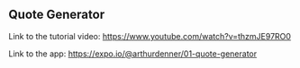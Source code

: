 ## Quote Generator

Link to the tutorial video: https://www.youtube.com/watch?v=thzmJE97RO0

Link to the app: https://expo.io/@arthurdenner/01-quote-generator
